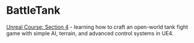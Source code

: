 # BattleTank
[Unreal Course: Section 4](https://www.udemy.com/unrealcourse/learn/v4/overview) - learning how to craft an open-world tank fight game with simple AI, terrain, and advanced control systems in UE4.
